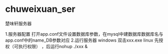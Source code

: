 # chuweixuan_ser
楚味轩服务器

1.服务器配置
打开app.conf文件设置数据库参数，在mysql中建数据库数据库名与app.conf中的name_DB参数对应
2.运行服务器
windows 双击xxx.exe
linux 先授权（可执行权限） ，后运行nohup ./xxx &
